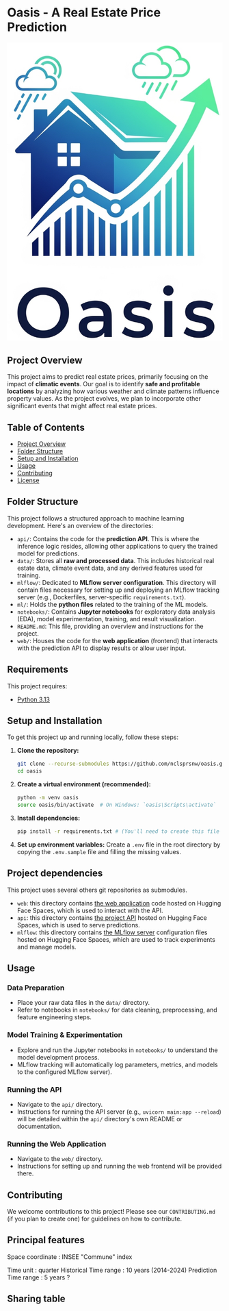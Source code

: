 # Oasis - A Real Estate Price Prediction

![Oasis logo](./docs/images/oasis_logo.png)

## Project Overview

This project aims to predict real estate prices, primarily focusing on the impact of **climatic events**. Our goal is to identify **safe and profitable locations** by analyzing how various weather and climate patterns influence property values. As the project evolves, we plan to incorporate other significant events that might affect real estate prices.

## Table of Contents

  * [Project Overview](#project-overview)
  * [Folder Structure](#folder-structure)
  * [Setup and Installation](#setup-and-installation)
  * [Usage](#usage)
  * [Contributing](#contributing)
  * [License](#license)

## Folder Structure

This project follows a structured approach to machine learning development. Here's an overview of the directories:

  * `api/`: Contains the code for the **prediction API**. This is where the inference logic resides, allowing other applications to query the trained model for predictions.
  * `data/`: Stores all **raw and processed data**. This includes historical real estate data, climate event data, and any derived features used for training.
  * `mlflow/`: Dedicated to **MLflow server configuration**. This directory will contain files necessary for setting up and deploying an MLflow tracking server (e.g., Dockerfiles, server-specific `requirements.txt`).
  * `ml/`: Holds the **python files** related to the training of the ML models.
  * `notebooks/`: Contains **Jupyter notebooks** for exploratory data analysis (EDA), model experimentation, training, and result visualization.
  * `README.md`: This file, providing an overview and instructions for the project.
  * `web/`: Houses the code for the **web application** (frontend) that interacts with the prediction API to display results or allow user input.

## Requirements

This project requires:
  * [Python 3.13](https://www.python.org/)

## Setup and Installation

To get this project up and running locally, follow these steps:

1.  **Clone the repository:**
    ```bash
    git clone --recurse-submodules https://github.com/nclsprsnw/oasis.git
    cd oasis
    ```
2.  **Create a virtual environment (recommended):**
    ```bash
    python -m venv oasis
    source oasis/bin/activate  # On Windows: `oasis\Scripts\activate`
    ```
3.  **Install dependencies:**
    ```bash
    pip install -r requirements.txt # (You'll need to create this file with your project dependencies)
    ```
4.  **Set up environment variables:**
    Create a `.env` file in the root directory by copying the `.env.sample` file and filling the missing values.

## Project dependencies

This project uses several others git repositories as submodules.

  - `web`: this directory contains [the web application](https://huggingface.co/spaces/Dreipfelt/oasis-web) code hosted on Hugging Face Spaces, which is used to interact with the API.
  - `api`: this directory contains [the project API](https://huggingface.co/spaces/Dreipfelt/oasis-api) hosted on Hugging Face Spaces, which is used to serve predictions.
  - `mlflow`: this directory contains [the MLflow server](https://huggingface.co/spaces/Dreipfelt/oasis-mlflow) configuration files hosted on Hugging Face Spaces, which are used to track experiments and manage models.

## Usage

### Data Preparation

  * Place your raw data files in the `data/` directory.
  * Refer to notebooks in `notebooks/` for data cleaning, preprocessing, and feature engineering steps.

### Model Training & Experimentation

  * Explore and run the Jupyter notebooks in `notebooks/` to understand the model development process.
  * MLflow tracking will automatically log parameters, metrics, and models to the configured MLflow server).

### Running the API

  * Navigate to the `api/` directory.
  * Instructions for running the API server (e.g., `uvicorn main:app --reload`) will be detailed within the `api/` directory's own README or documentation.

### Running the Web Application

  * Navigate to the `web/` directory.
  * Instructions for setting up and running the web frontend will be provided there.

## Contributing

We welcome contributions to this project\! Please see our `CONTRIBUTING.md` (if you plan to create one) for guidelines on how to contribute.




## Principal features

Space coordinate : INSEE "Commune" index

Time unit : quarter
Historical Time range :  10 years (2014-2024)
Prediction Time range :  5 years ?


## Sharing table

